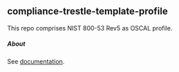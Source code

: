 ## compliance-trestle-template-profile

This repo comprises NIST 800-53 Rev5 as OSCAL profile.

##### About

See [documentation](https://github.com/IBM/compliance-trestle-agile-authoring).
